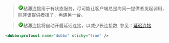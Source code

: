 > ![warning](../sources/images/check.gif)粘滞连接用于有状态服务，尽可能让客户端总是向同一提供者发起调用，除非该提供者挂了，再连另一台。

> ![warning](../sources/images/check.gif)粘滞连接将自动开启延迟连接，以减少长连接数, 参见：[延迟连接](延迟连接.md)

```xml
<dubbo:protocol name="dubbo" sticky="true" />
```


